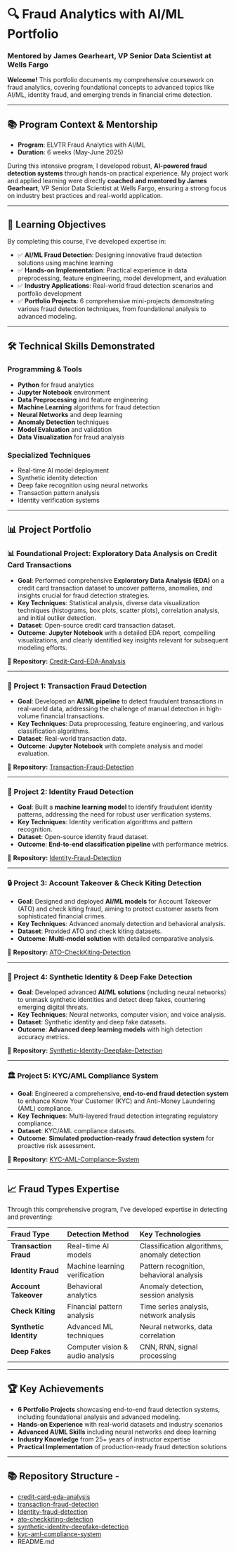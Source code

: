# 🔍 Fraud Analytics with AI/ML Portfolio
### Mentored by James Gearheart, VP Senior Data Scientist at Wells Fargo
**Welcome!** This portfolio documents my comprehensive coursework on fraud analytics, covering foundational concepts to advanced topics like AI/ML, identity fraud, and emerging trends in financial crime detection.

---

## 📚 Program Context & Mentorship

* **Program**: ELVTR Fraud Analytics with AI/ML
* **Duration**: 6 weeks (May-June 2025)

During this intensive program, I developed robust, **AI-powered fraud detection systems** through hands-on practical experience. My project work and applied learning were directly **coached and mentored by James Gearheart**, VP Senior Data Scientist at Wells Fargo, ensuring a strong focus on industry best practices and real-world application.

---

## 🎯 Learning Objectives

By completing this course, I've developed expertise in:

* ✅ **AI/ML Fraud Detection**: Designing innovative fraud detection solutions using machine learning
* ✅ **Hands-on Implementation**: Practical experience in data preprocessing, feature engineering, model development, and evaluation
* ✅ **Industry Applications**: Real-world fraud detection scenarios and portfolio development
* ✅ **Portfolio Projects**: 6 comprehensive mini-projects demonstrating various fraud detection techniques, from foundational analysis to advanced modeling.

---

## 🛠️ Technical Skills Demonstrated

### Programming & Tools

* **Python** for fraud analytics
* **Jupyter Notebook** environment
* **Data Preprocessing** and feature engineering
* **Machine Learning** algorithms for fraud detection
* **Neural Networks** and deep learning
* **Anomaly Detection** techniques
* **Model Evaluation** and validation
* **Data Visualization** for fraud analysis

### Specialized Techniques

* Real-time AI model deployment
* Synthetic identity detection
* Deep fake recognition using neural networks
* Transaction pattern analysis
* Identity verification systems

---

## 📊 Project Portfolio

### 📊 Foundational Project: Exploratory Data Analysis on Credit Card Transactions

* **Goal**: Performed comprehensive **Exploratory Data Analysis (EDA)** on a credit card transaction dataset to uncover patterns, anomalies, and insights crucial for fraud detection strategies.
* **Key Techniques**: Statistical analysis, diverse data visualization techniques (histograms, box plots, scatter plots), correlation analysis, and initial outlier detection.
* **Dataset**: Open-source credit card transaction dataset.
* **Outcome**: **Jupyter Notebook** with a detailed EDA report, compelling visualizations, and clearly identified key insights relevant for subsequent modeling efforts.

📁 **Repository:** [Credit-Card-EDA-Analysis](./credit-card-eda-analysis/)

---

### 🔐 Project 1: Transaction Fraud Detection

* **Goal**: Developed an **AI/ML pipeline** to detect fraudulent transactions in real-world data, addressing the challenge of manual detection in high-volume financial transactions.
* **Key Techniques**: Data preprocessing, feature engineering, and various classification algorithms.
* **Dataset**: Real-world transaction data.
* **Outcome**: **Jupyter Notebook** with complete analysis and model evaluation.

📁 **Repository:** [Transaction-Fraud-Detection](./transaction-fraud-detection/)

---

### 👤 Project 2: Identity Fraud Detection

* **Goal**: Built a **machine learning model** to identify fraudulent identity patterns, addressing the need for robust user verification systems.
* **Key Techniques**: Identity verification algorithms and pattern recognition.
* **Dataset**: Open-source identity fraud dataset.
* **Outcome**: **End-to-end classification pipeline** with performance metrics.

📁 **Repository:** [Identity-Fraud-Detection](./Identity-Fraud-Detection/)

---

### 🔒 Project 3: Account Takeover & Check Kiting Detection

* **Goal**: Designed and deployed **AI/ML models** for Account Takeover (ATO) and check kiting fraud, aiming to protect customer assets from sophisticated financial crimes.
* **Key Techniques**: Advanced anomaly detection and behavioral analysis.
* **Dataset**: Provided ATO and check kiting datasets.
* **Outcome**: **Multi-model solution** with detailed comparative analysis.

📁 **Repository:** [ATO-CheckKiting-Detection](./ato-checkkiting-detection/)

---

### 🤖 Project 4: Synthetic Identity & Deep Fake Detection

* **Goal**: Developed advanced **AI/ML solutions** (including neural networks) to unmask synthetic identities and detect deep fakes, countering emerging digital threats.
* **Key Techniques**: Neural networks, computer vision, and voice analysis.
* **Dataset**: Synthetic identity and deep fake datasets.
* **Outcome**: **Advanced deep learning models** with high detection accuracy metrics.

📁 **Repository:** [Synthetic-Identity-Deepfake-Detection](./synthetic-identity-deepfake-detection/)

---

### 🏛️ Project 5: KYC/AML Compliance System

* **Goal**: Engineered a comprehensive, **end-to-end fraud detection system** to enhance Know Your Customer (KYC) and Anti-Money Laundering (AML) compliance.
* **Key Techniques**: Multi-layered fraud detection integrating regulatory compliance.
* **Dataset**: KYC/AML compliance datasets.
* **Outcome**: **Simulated production-ready fraud detection system** for proactive risk assessment.

📁 **Repository:** [KYC-AML-Compliance-System](./kyc-aml-compliance-system/)

---

## 📈 Fraud Types Expertise

Through this comprehensive program, I've developed expertise in detecting and preventing:

| Fraud Type          | Detection Method                | Key Technologies                          |
| :------------------ | :------------------------------ | :---------------------------------------- |
| **Transaction Fraud** | Real-time AI models             | Classification algorithms, anomaly detection |
| **Identity Fraud** | Machine learning verification   | Pattern recognition, behavioral analysis  |
| **Account Takeover** | Behavioral analytics            | Anomaly detection, session analysis       |
| **Check Kiting** | Financial pattern analysis      | Time series analysis, network analysis    |
| **Synthetic Identity**| Advanced ML techniques          | Neural networks, data correlation         |
| **Deep Fakes** | Computer vision & audio analysis| CNN, RNN, signal processing               |

---

## 🏆 Key Achievements

* **6 Portfolio Projects** showcasing end-to-end fraud detection systems, including foundational analysis and advanced modeling.
* **Hands-on Experience** with real-world datasets and industry scenarios
* **Advanced AI/ML Skills** including neural networks and deep learning
* **Industry Knowledge** from 25+ years of instructor expertise
* **Practical Implementation** of production-ready fraud detection solutions

---

## 📚 Repository Structure - 

- [credit-card-eda-analysis](./credit-card-eda-analysis/)
- [transaction-fraud-detection](./transaction-fraud-detection/)
- [Identity-fraud-detection](./Identity-Fraud-Detection/)
- [ato-checkkiting-detection](./ato-checkkiting-detection/)
- [synthetic-identity-deepfake-detection](./synthetic-identity-deepfake-detection/)
- [kyc-aml-compliance-system](./kyc-aml-compliance-system/)
- README.md
